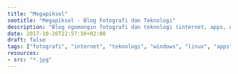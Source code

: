 ```yaml
---
title: "Megapiksel"
seotitle: "Megapiksel - Blog Fotografi dan Teknologi"
description: "Blog ngomongin fotografi dan teknologi (internet, apps, windows, linux, smartphone), juga ngomongin gear, sosial, dan project. Tulisan bersifat opini."
date: 2017-10-26T22:57:50+02:00
draft: false
tags: ["fotografi", "internet", "teknologi", "windows", "linux", "apps", "gear"]
resources:
- src: "*.jpg"
---
```

